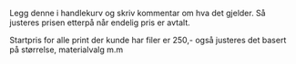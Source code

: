 <!-- Edit this file to change the product description -->

<p>Legg denne i handlekurv og skriv kommentar om hva det gjelder. Så justeres prisen etterpå når endelig pris er avtalt.</p>
<p>Startpris for alle print der kunde har filer er 250,- også justeres det basert på størrelse, materialvalg m.m</p>